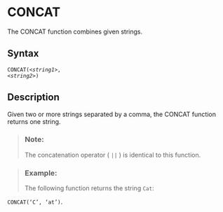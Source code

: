 <!-- loio2a8465ccc4c84ba59e6eddd72d314010 -->

# CONCAT

The CONCAT function combines given strings.



<a name="loio2a8465ccc4c84ba59e6eddd72d314010__section_zqt_tqx_s4b"/>

## Syntax

<code>CONCAT(<i class="varname">&lt;string1&gt;</i>, <i class="varname">&lt;string2&gt;</i>)</code>



<a name="loio2a8465ccc4c84ba59e6eddd72d314010__section_art_tqx_s4b"/>

## Description

Given two or more strings separated by a comma, the CONCAT function returns one string.

> ### Note:  
> The concatenation operator \( `||` \) is identical to this function.



> ### Example:  
> The following function returns the string `Cat`:

`CONCAT(‘C’, ‘at’)`.


